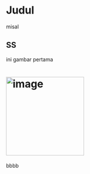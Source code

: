 # Judul
misal

## SS
ini gambar pertama 
# <img width="213" alt="image" src="https://github.com/dianovis/cloud/assets/116280719/fb3dfdd8-a10d-4adb-8532-45fa4c5a8685">
bbbb

